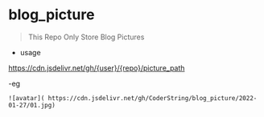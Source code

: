 # blog_picture

> This Repo Only Store Blog Pictures

- usage

 https://cdn.jsdelivr.net/gh/{user}/{repo}/picture_path

-eg

```
![avatar]( https://cdn.jsdelivr.net/gh/CoderString/blog_picture/2022-01-27/01.jpg)
```


